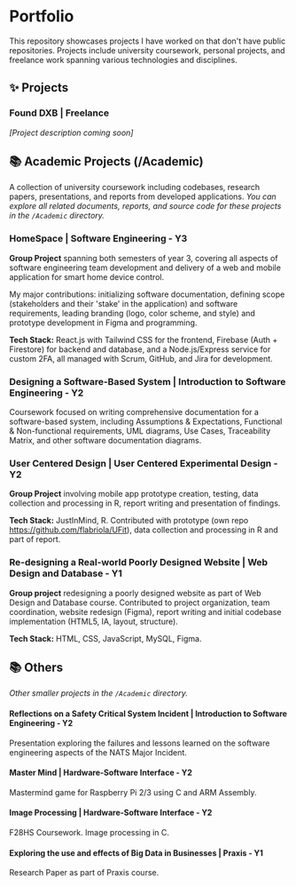 # Portfolio

This repository showcases projects I have worked on that don't have public repositories. Projects include university coursework, personal projects, and freelance work spanning various technologies and disciplines.


## ✨ Projects

### Found DXB | Freelance
*[Project description coming soon]*


## 📚 Academic Projects (/Academic)

A collection of university coursework including codebases, research papers, presentations, and reports from developed applications. 
*You can explore all related documents, reports, and source code for these projects in the `/Academic` directory.*

### HomeSpace | Software Engineering - Y3 
**Group Project** spanning both semesters of year 3, covering all aspects of software engineering team development and delivery of a web and mobile application for smart home device control.

My major contributions: initializing software documentation, defining scope (stakeholders and their 'stake' in the application) and software requirements, leading branding (logo, color scheme, and style) and prototype development in Figma and programming.

**Tech Stack:** React.js with Tailwind CSS for the frontend, Firebase (Auth + Firestore) for backend and database, and a Node.js/Express service for custom 2FA, all managed with Scrum, GitHub, and Jira for development.

### Designing a Software-Based System | Introduction to Software Engineering - Y2
Coursework focused on writing comprehensive documentation for a software-based system, including Assumptions & Expectations, Functional & Non-functional requirements, UML diagrams, Use Cases, Traceability Matrix, and other software documentation diagrams.

### User Centered Design | User Centered Experimental Design - Y2
**Group Project** involving mobile app prototype creation, testing, data collection and processing in R, report writing and presentation of findings.

**Tech Stack:** JustInMind, R. Contributed with prototype (own repo https://github.com/flabriola/UFit), data collection and processing in R and part of report.

### Re-designing a Real-world Poorly Designed Website | Web Design and Database - Y1
**Group project** redesigning a poorly designed website as part of Web Design and Database course. Contributed to project organization, team coordination, website redesign (Figma), report writing and initial codebase implementation (HTML5, IA, layout, structure).

**Tech Stack:** HTML, CSS, JavaScript, MySQL, Figma.

## 📚 Others
*Other smaller projects in the `/Academic` directory.*

#### Reflections on a Safety Critical System Incident | Introduction to Software Engineering - Y2
Presentation exploring the failures and lessons learned on the software engineering aspects of the NATS Major Incident.

#### Master Mind | Hardware-Software Interface - Y2
Mastermind game for Raspberry Pi 2/3 using C and ARM Assembly.

#### Image Processing | Hardware-Software Interface - Y2
F28HS Coursework. Image processing in C.

#### Exploring the use and effects of Big Data in Businesses | Praxis - Y1
Research Paper as part of Praxis course.
